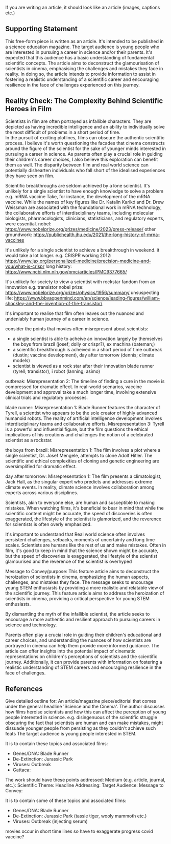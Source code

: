 <!-- SPDX-License-Identifier: zlib-acknowledgement -->
If you are writing an article, it should look like an article
(images, captions etc.)

## Supporting Statement
This free-form piece is written as an article. 
It's intended to be published in a science education magazine.
The target audience is young people who are interested in pursuing a career in science and/or their parents.
It's expected that this audience has a basic understanding of fundamental scientific concepts. 
The article aims to deconstruct the glamourisation of scientists in cinema, emphasising the challenges and mistakes they face in reality.
In doing so, the article intends to provide information to assist in fostering a realistic understanding of a scientific career and encouraging resilience in the face of challenges experienced on this journey.

## Reality Check: The Complexity Behind Scientific Heroes in Film 

Scientists in film are often portrayed as infallible characters. 
They are depicted as having incredible intelligence and an ability to individually solve the most difficult of problems in a short period of time.   
In the pursuit of exciting plotlines, films can obscure the authentic scientific process.
I believe it's worth questioning the facades that cinema constructs around the figure of the scientist for the sake of younger minds interested in pursuing a career in science.
As parents often play a crucial role in guiding their children's career choices, I also believe this exploration can benefit them as well.
The disparity between film and real world science can potentially dishearten individuals who fall short of the idealised experiences they have seen on film.

Scientific breakthroughs are seldom achieved by a lone scientist. 
It's unlikely for a single scientist to have enough knowledge to solve a problem
e.g. mRNA vaccine
Take, for instance, the development of the mRNA vaccine. While the names of key figures like Dr. Katalin Karikó and Dr. Drew Weissman are associated with the foundational work in mRNA technology, the collaborative efforts of interdisciplinary teams, including molecular biologists, pharmacologists, clinicians, statisticians, and regulatory experts, were essential. 
nobel: https://www.nobelprize.org/prizes/medicine/2023/press-release/
other groundwork: https://publichealth.jhu.edu/2021/the-long-history-of-mrna-vaccines 

It's unlikely for a single scientist to achieve a breakthrough in weekend. it would take a lot longer.
e.g. CRISPR
working 2012: https://www.jax.org/personalized-medicine/precision-medicine-and-you/what-is-crispr
long history: https://www.ncbi.nlm.nih.gov/pmc/articles/PMC9377665/ 

It's unlikely for society to view a scientist with rockstar fandom from an innovation
e.g. transistor
nobel prize: https://www.nobelprize.org/prizes/physics/1956/summary/
unsuspecting life: https://www.bbvaopenmind.com/en/science/leading-figures/william-shockley-and-the-invention-of-the-transistor/

It's important to realise that film often leaves out the nuanced and undeniably human journey of a career in science.


consider the points that movies often misrepresent about scientists:
* a single scientist is able to acheive an innovation largely by themselves
the boys from brazil (josef; dolly or crispr?), ex machina (bateman;)
* a scientific breakthrough is acheived in a short period of time
outbreak (dustin; vaccine development), day after tomorrow (dennis; climate models)
* scientist is viewed as a rock star after their innovation
blade runner (tyrell; transistor), i robot (lanning; asimo)

outbreak:
Misrepresentation 2: The timeline of finding a cure in the movie is compressed for dramatic effect. In real-world scenarios, vaccine development and approval take a much longer time, involving extensive clinical trials and regulatory processes.

blade runner:
Misrepresentation 1: Blade Runner features the character of Tyrell, a scientist who appears to be the sole creator of highly advanced humanoid robots. The reality of artificial intelligence development involves interdisciplinary teams and collaborative efforts.
Misrepresentation 3: Tyrell is a powerful and influential figure, but the film questions the ethical implications of his creations and challenges the notion of a celebrated scientist as a rockstar.

the boys from brazil:
Misrepresentation 1: The film involves a plot where a single scientist, Dr. Josef Mengele, attempts to clone Adolf Hitler. The scientific and ethical complexities of cloning and genetic engineering are oversimplified for dramatic effect.

day after tomorrow:
Misrepresentation 1: The film presents a climatologist, Jack Hall, as the singular expert who predicts and addresses extreme climate events. 
In reality, climate science involves collaboration among experts across various disciplines.



Scientists, akin to everyone else, are human and susceptible to making mistakes. 
When watching films, it's beneficial to bear in mind that while the scientific content might be accurate, the speed of discoveries is often exaggerated, the lifestyle of the scientist is glamorized, and the reverence for scientists is often overly emphasized.

It's important to understand that Real world science often involves persistent challenges, setbacks, moments of uncertainty and long time scales. 
Scientists are humans like the rest of us and make mistakes.
Often in film, it's good to keep in mind that the science shown might be accurate, but the speed of discoveries is exaggerated, the lifestyle of the scientist glamourised and the reverence of the scientist is overhyped


Message to Convey/purpose: This feature article aims to deconstruct the heroization of scientists in cinema, emphasizing the human aspects, challenges, and mistakes they face. 
The message seeks to encourage young STEM enthusiasts by providing a more realistic and relatable view of the scientific journey.
This feature article aims to address the heroization of scientists in cinema, providing a critical perspective for young STEM enthusiasts. 

By dismantling the myth of the infallible scientist, the article seeks to encourage a more authentic and resilient approach to pursuing careers in science and technology.

Parents often play a crucial role in guiding their children's educational and career choices, 
and understanding the nuances of how scientists are portrayed in cinema can help them provide more informed guidance. 
The article can offer insights into the potential impact of cinematic representations on children's perceptions of scientists and the scientific journey. 
Additionally, it can provide parents with information on fostering a realistic understanding of STEM careers and encouraging resilience in the face of challenges.

## References





Give detailed outline for:
An article/magazine piece/editorial that comes under the general headline 'Science and the Cinema'.
The author discusses how films heroise scientists and how this can affect the perception of young people interested in science.
e.g. disingenuous of the scientific struggle obscuring the fact that scientists are human and can make mistakes,
might dissuade younger people from persisting as they couldn't achieve such feats
The target audience is young people interested in STEM.


It is to contain these topics and associated films:
* Genes/DNA: Blade Runner
* De-Extinction: Jurassic Park
* Viruses: Outbreak
* Gattaca: 

The work should have these points addressed: 
Medium (e.g. article, journal, etc.):
Scientific Theme:
Headline Addressing:
Target Audience:
Message to Convey:


It is to contain some of these topics and associated films:
* Genes/DNA: Blade Runner
* De-Extinction: Jurassic Park (tassie tiger, wooly mammoth etc.)
* Viruses: Outbreak (injecting serum)

movies occur in short time lines so have to exaggerate progress
covid vaccine?
